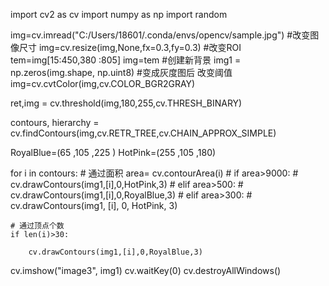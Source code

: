 import cv2 as cv
import numpy as np
import random

img=cv.imread("C:/Users/18601/.conda/envs/opencv/sample.jpg")
#改变图像尺寸
img=cv.resize(img,None,fx=0.3,fy=0.3)
#改变ROI
tem=img[15:450,380 :805]
img=tem
#创建新背景
img1 = np.zeros(img.shape, np.uint8)
#变成灰度图后 改变阈值
img=cv.cvtColor(img,cv.COLOR_BGR2GRAY)

ret,img = cv.threshold(img,180,255,cv.THRESH_BINARY)


contours, hierarchy = cv.findContours(img,cv.RETR_TREE,cv.CHAIN_APPROX_SIMPLE)




RoyalBlue=(65 ,105 ,225	)
HotPink=(255 ,105 ,180)

for i in contours:
    # 通过面积
    area= cv.contourArea(i)
    # if area>9000:
    #     cv.drawContours(img1,[i],0,HotPink,3)
    # elif area>500:
    #     cv.drawContours(img1,[i],0,RoyalBlue,3)
    # elif area>300:
    #     cv.drawContours(img1, [i], 0, HotPink, 3)

    # 通过顶点个数
    if len(i)>30:

        cv.drawContours(img1,[i],0,RoyalBlue,3)

cv.imshow("image3", img1)
cv.waitKey(0)
cv.destroyAllWindows()
